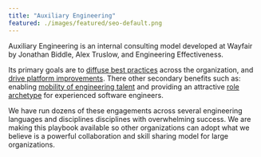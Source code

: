```yaml
---
title: "Auxiliary Engineering"
featured: ./images/featured/seo-default.png
---
```


Auxiliary Engineering is an internal consulting model developed at Wayfair by
Jonathan Biddle, Alex Truslow, and Engineering Effectiveness.

Its primary goals are to [diffuse best practices](goals/diffusion.md) across
the organization, and [drive platform improvements](goals/platforms.md). There
other secondary benefits such as: enabling [mobility of engineering talent](goals/mobility.md)
and providing an attractive [role archetype](goals/careers.md) for experienced
software engineers.

We have run dozens of these engagements across several engineering languages and
disciplines disciplines with overwhelming success. We are making this playbook
available so other organizations can adopt what we believe is a powerful
collaboration and skill sharing model for large organizations.
